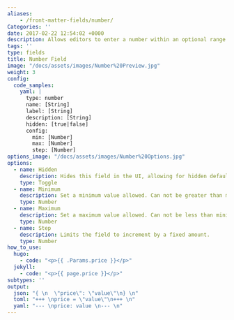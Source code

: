 ```yaml
---
aliases:
    - /front-matter-fields/number/
Categories: ''
date: 2017-02-22 12:54:02 +0000
description: Allows editors to enter a number within an optional range
tags: ''
type: fields
title: Number Field
image: "/docs/assets/images/Number%20Preview.jpg"
weight: 3
config:
  code_samples:
    yaml: |
      type: number
      name: [String]
      label: [String]
      description: [String] 
      hidden: [true|false]
      config:
        min: [Number]
        max: [Number]
        step: [Number]
options_image: "/docs/assets/images/Number%20Options.jpg"
options:
  - name: Hidden
    description: Hides this field in the UI, allowing for hidden default values.
    type: Toggle
  - name: Minimum
    description: Set a minimum value allowed. Can not be greater than maximum.
    type: Number
  - name: Maximum
    description: Set a maximum value allowed. Can not be less than minimum.
    type: Number
  - name: Step
    description: Limits the field to increment by a fixed amount.
    type: Number
how_to_use:
  hugo: 
    - code: "<p>{{ .Params.price }}</p>"
  jekyll: 
    - code: "<p>{{ page.price }}</p>"
subtypes: ''
output:
  json: "{ \n  \"price\": \"value\"\n} \n"
  toml: "+++ \nprice = \"value\"\n+++ \n"
  yaml: "--- \nprice: value \n--- \n"
---
```

